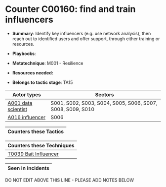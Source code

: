 # Counter C00160: find and train influencers

* **Summary**: Identify key influencers (e.g. use network analysis), then reach out to identified users and offer support, through either training or resources.

* **Playbooks**: 

* **Metatechnique**: M001 - Resilience

* **Resources needed:** 

* **Belongs to tactic stage**: TA15


| Actor types | Sectors |
| ----------- | ------- |
| [A001 data scientist](../../generated_pages/actortypes/A001.md) | S001, S002, S003, S004, S005, S006, S007, S008, S009, S010 |
| [A016 influencer](../../generated_pages/actortypes/A016.md) | S006 |



| Counters these Tactics |
| ---------------------- |



| Counters these Techniques |
| ------------------------- |
| [T0039 Bait Influencer](../../generated_pages/techniques/T0039.md) |



| Seen in incidents |
| ----------------- |


DO NOT EDIT ABOVE THIS LINE - PLEASE ADD NOTES BELOW